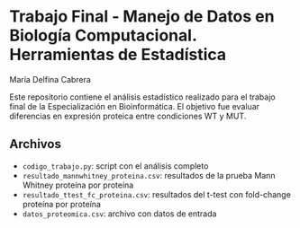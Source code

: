 # Trabajo Final - Manejo de Datos en Biología Computacional. Herramientas de Estadística
María Delfina Cabrera

Este repositorio contiene el análisis estadístico realizado para el trabajo final de la Especialización en Bioinformática. El objetivo fue evaluar diferencias en expresión proteica entre condiciones WT y MUT.

## Archivos
- `codigo_trabajo.py`: script con el análisis completo
- `resultado_mannwhitney_proteina.csv`: resultados de la prueba Mann Whitney proteína por proteína
- `resultado_ttest_fc_proteina.csv`: resultados del t-test con fold-change proteína por proteína
- `datos_proteomica.csv`: archivo con datos de entrada 
